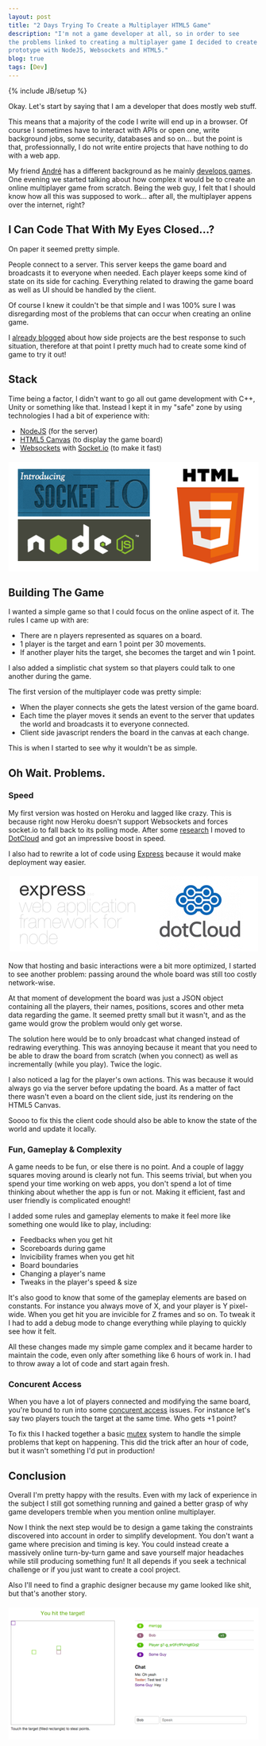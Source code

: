 ```yaml
---
layout: post
title: "2 Days Trying To Create a Multiplayer HTML5 Game"
description: "I'm not a game developer at all, so in order to see
the problems linked to creating a multiplayer game I decided to create a
prototype with NodeJS, Websockets and HTML5."
blog: true
tags: [Dev]
---
```


{% include JB/setup %}

Okay. Let's start by saying that I am a developer that does mostly web stuff.

This means that a majority of the code I write will end up in a browser. Of course I
sometimes have to interact with APIs or open one, write background jobs, some
security, databases and so on... but the point is that, professionnally, I do not write
entire projects that have nothing to do with a web app.

My friend [André](http://www.andreberlemont.com/portfolio/) has a different background as he mainly [develops games](http://www.oneliferemains.com/). One evening we started talking about how complex it would be to create an online multiplayer
game from scratch. Being the web guy, I felt that I should know how all this was supposed to work... after
all, the multiplayer appens over the internet, right?

## I Can Code That With My Eyes Closed...?

On paper it seemed pretty simple.

People connect to a server.
This server keeps the game board and broadcasts it to everyone when
needed. Each player keeps some kind of state on its side for caching.
Everything related to drawing the game board as well as UI should be
handled by the client.

Of course I knew it couldn't be that simple and I was 100% sure
I was disregarding most of the problems that can occur when creating an online game.

I [already blogged](/2012/01/09/start-working-on-your-side-project/) about how side projects are the best response to such
situation, therefore at that point I pretty much had to create some kind of game to try it out!

## Stack

Time being a factor, I didn't want to go all out game development with C++, Unity or
something like that. Instead I kept it in my "safe" zone by using
technologies I had a bit of experience with:

- [NodeJS](http://nodejs.org/) (for the server)
- [HTML5 Canvas](https://developer.mozilla.org/en-US/docs/HTML/Canvas/Tutorial) (to display the game board)
- [Websockets](http://en.wikipedia.org/wiki/WebSocket) with [Socket.io](http://socket.io/) (to make it fast)

<img src='/assets/blog/stackgame.png' alt='logos' style='margin:20px auto; display: block'/>

## Building The Game

I wanted a simple game so that I could focus on the online aspect of it.
The rules I came up with are:

- There are n players represented as squares on a board.
- 1 player is the target and earn 1 point per 30 movements.
- If another player hits the target, she becomes the target and win 1 point.

I also added a simplistic chat system so that players could talk
to one another during the game.

The first version of the multiplayer code was pretty simple:

- When the player connects she gets the latest version of the game board.
- Each time the player moves it sends an event to the server that
  updates the world and broadcasts it to everyone connected.
- Client side javascript renders the board in the canvas at each change.

This is when I started to see why it wouldn't be as simple.

## Oh Wait. Problems.

### Speed

My first version was hosted on Heroku and lagged like crazy. This is
because right now Heroku doesn't support Websockets and forces socket.io
to fall back to its polling mode. After some [research](https://github.com/joyent/node/wiki/Node-Hosting)
I moved to [DotCloud](https://www.dotcloud.com/) and got an impressive boost in speed.

I also had to rewrite a lot of code using [Express](http://expressjs.com/) because it would make
deployment way easier.

<img src='/assets/blog/morestackgaming.png' alt='logos' style='margin:20px auto; display: block'/>

Now that hosting and basic interactions were a bit more optimized, I started to see
another problem: passing around the whole board was still too costly
network-wise.

At that moment of development the board was just a JSON object containing
all the players, their names, positions, scores and other meta data
regarding the game. It seemed pretty small but it wasn't, and as the
game would grow the problem would only get worse.

The solution here would be to only broadcast what changed instead of
redrawing everything. This was annoying because it meant that you need to be able
to draw the board from scratch (when you connect) as well as
incrementally (while you play). Twice the logic.

I also noticed a lag for the player's own actions. This was because it
would always go via the server before updating the board. As a matter of
fact there wasn't even a board on the client side, just its rendering
on the HTML5 Canvas.

Soooo to fix this the client code should also be able to know the state of the world
and update it locally.

### Fun, Gameplay & Complexity

A game needs to be fun, or else there is no point. And a couple of laggy
squares moving around is clearly not fun. This seems trivial, but when
you spend your time working on web apps, you don't spend a lot of time thinking about
whether the app is fun or not. Making it efficient, fast and user friendly
is complicated enought!

I added some rules and gameplay elements to make it feel more like
something one would like to play, including:

- Feedbacks when you get hit
- Scoreboards during game
- Invicibility frames when you get hit
- Board boundaries
- Changing a player's name
- Tweaks in the player's speed & size

It's also good to know that some of the gameplay elements are based on constants.
For instance you always move of X, and your player is Y pixel-wide. When you get hit you
are invicible for Z frames and so on. To tweak it I had to add a debug
mode to change everything while playing to quickly see how it felt.

All these changes made my simple game complex and it became harder to maintain the code,
even only after something like 6 hours of work in.
I had to throw away a lot of code and start again fresh.

### Concurent Access

When you have a lot of players connected and modifying the same board,
you're bound to run into some [concurent access](http://en.wikipedia.org/wiki/Concurrency_control) issues.
For instance let's say two players touch the target at the same time.
Who gets +1 point?

To fix this I hacked together a basic
[mutex](http://en.wikipedia.org/wiki/Mutual_exclusion) system
to handle the simple problems that kept on happening. This did the trick
after an hour of code, but it wasn't something I'd put in production!

## Conclusion

Overall I'm pretty happy with the results.
Even with my lack of experience in the subject I still got
something running and gained a better grasp of why game developers
tremble when you mention online multiplayer.

Now I think the next step would be to design a game taking the
constraints discovered into account in order to simplify development. You don't want a
game where precision and timing is key.
You could instead create a massively online turn-by-turn game and
save yourself major headaches while still producing something fun! It all
depends if you seek a technical challenge or if you just want to create
a cool project.

Also I'll need to find a graphic designer because my game looked like shit, but
that's another story.

<img src='/assets/blog/screengame.png' alt='the game' style='margin:20px auto; display: block'/>


